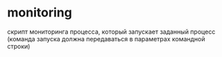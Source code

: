 # monitoring
скрипт мониторинга процесса, который запускает заданный процесс (команда запуска должна передаваться в параметрах командной строки)
